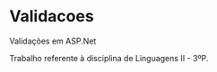 Validacoes
==========

Validações em ASP.Net

Trabalho referente à disciplina de Linguagens II - 3ºP.
